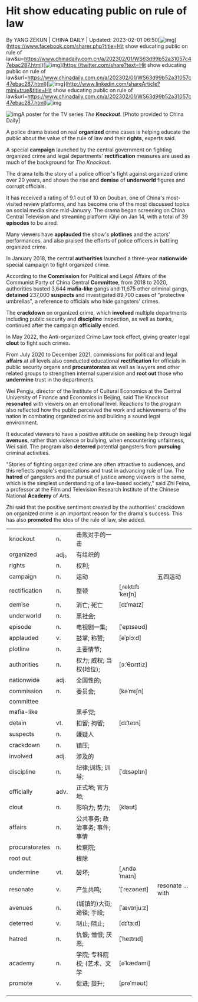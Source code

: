 # Hit show educating public on rule of law

By YANG ZEKUN | CHINA DAILY | Updated: 2023-02-01 06:50[![img](https://www.chinadaily.com.cn/image_e/2020/facebook.png)](https://www.facebook.com/sharer.php?title=Hit show educating public on rule of law&u=https://www.chinadaily.com.cn/a/202302/01/WS63d99b52a31057c47ebac287.html)[![img](https://www.chinadaily.com.cn/image_e/2020/twitter.png)](https://twitter.com/share?text=Hit show educating public on rule of law&url=https://www.chinadaily.com.cn/a/202302/01/WS63d99b52a31057c47ebac287.html)[![img](https://www.chinadaily.com.cn/image_e/2020/linkedin.png)](http://www.linkedin.com/shareArticle?mini=true&title=Hit show educating public on rule of law&url=https://www.chinadaily.com.cn/a/202302/01/WS63d99b52a31057c47ebac287.html)![img](https://www.chinadaily.com.cn/image_e/2017/more_art.gif)

![img](https://img2.chinadaily.com.cn/images/202302/01/63d99b52a31057c4b4b42ccd.jpeg)A poster for the TV series *The **Knockout***. [Photo provided to China Daily]

A police drama based on real **organized** crime cases is helping educate the public about the value of the rule of law and their **rights**, experts said.

A special **campaign** launched by the central government on fighting organized crime and legal departments' **rectification** measures are used as much of the background for *The Knockout*.

The drama tells the story of a police officer's fight against organized crime over 20 years, and shows the rise and **demise** of **underworld** figures and corrupt officials.

It has received a rating of 9.1 out of 10 on Douban, one of China's most-visited review platforms, and has become one of the most discussed topics on social media since mid-January. The drama began screening on China Central Television and streaming platform iQiyi on Jan 14, with a total of 39 **episodes** to be aired.

Many viewers have **applauded** the show's **plotlines** and the actors' performances, and also praised the efforts of police officers in battling organized crime.

In January 2018, the central **authorities** launched a three-year **nationwide** special campaign to fight organized crime.

According to the **Commission** for Political and Legal Affairs of the Communist Party of China Central **Committee**, from 2018 to 2020, authorities busted 3,644 **mafia-like** gangs and 11,675 other criminal gangs, **detained** 237,000 **suspects** and investigated 89,700 cases of "protective umbrellas", a reference to officials who hide gangsters' crimes.

The **crackdown** on organized crime, which **involved** multiple departments including public security and **discipline** inspection, as well as banks, continued after the campaign **officially** ended.

In May 2022, the Anti-organized Crime Law took effect, giving greater legal **clout** to fight such crimes.

From July 2020 to December 2021, commissions for political and legal **affairs** at all levels also conducted educational **rectification** for officials in public security organs and **procuratorates** as well as lawyers and other related groups to strengthen internal supervision and **root out** those who **undermine** trust in the departments.

Wei Pengju, director of the Institute of Cultural Economics at the Central University of Finance and Economics in Beijing, said The Knockout **resonated** with viewers on an emotional level. Reactions to the program also reflected how the public perceived the work and achievements of the nation in combating organized crime and building a sound legal environment.

It educated viewers to have a positive attitude on seeking help through legal **avenues**, rather than violence or bullying, when encountering unfairness, Wei said. The program also **deterred** potential gangsters from **pursuing** criminal activities.

"Stories of fighting organized crime are often attractive to audiences, and this reflects people's expectations and trust in advancing rule of law. The **hatred** of gangsters and the pursuit of justice among viewers is the same, which is the simplest understanding of a law-based society," said Zhi Feina, a professor at the Film and Television Research Institute of the Chinese National **Academy** of Arts.

Zhi said that the positive sentiment created by the authorities' crackdown on organized crime is an important reason for the drama's success. This has also **promoted** the idea of the rule of law, she added.

|                |       |                                |                  |                   |
| -------------- | ----- | ------------------------------ | ---------------- | ----------------- |
| knockout       | n.    | 击败对手的一击                 |                  |                   |
| organized      | adj。 | 有组织的                       |                  |                   |
| rights         | n.    | 权利;                          |                  |                   |
| campaign       | n.    | 运动                           |                  | 五四运动          |
| rectification  | n.    | 整顿                           | [ˌrektɪfɪˈkeɪʃn] |                   |
| demise         | n.    | 消亡; 死亡                     | [dɪˈmaɪz]        |                   |
| underworld     | n.    | 黑社会;                        |                  |                   |
| episode        | n.    | 电视剧一集;                    | [ˈepɪsəʊd]       |                   |
| applauded      | v.    | 鼓掌; 称赞;                    | [əˈplɔːd]        |                   |
| plotline       | n.    | 主要情节;                      |                  |                   |
| authorities    | n.    | 权力; 威权; 当权(地位);        | [ɔːˈθɒrɪtiz]     |                   |
| nationwide     | adj.  | 全国性的;                      |                  |                   |
| commission     | n.    | 委员会;                        | [kəˈmɪʃn]        |                   |
| committee      |       |                                |                  |                   |
| mafia-like     |       | 黑手党;                        |                  |                   |
| detain         | vt.   | 扣留; 拘留;                    | [dɪˈteɪn]        |                   |
| suspects       | n.    | 嫌疑人                         |                  |                   |
| crackdown      | n.    | 镇压;                          |                  |                   |
| involved       | adj.  | 涉及的                         |                  |                   |
| discipline     | n.    | 纪律;训练; 训导;               | [ˈdɪsəplɪn]      |                   |
| officially     | adv.  | 正式地; 官方地;                |                  |                   |
| clout          | n.    | 影响力; 势力;                  | [klaʊt]          |                   |
| affairs        | n.    | 公共事务; 政治事务; 事件; 事情 |                  |                   |
| procuratorates | n.    | 检察院;                        |                  |                   |
| root out       |       | 根除                           |                  |                   |
| undermine      | vt.   | 破坏;                          | [ˌʌndəˈmaɪn]     |                   |
| resonate       | v.    | 产生共鸣;                      | ˈ[ˈrezəneɪt]     | resonate ... with |
| avenues        | n.    | (城镇的)大街;途径; 手段;       | [ˈævɪnjuːz]      |                   |
| deterred       | v.    | 制止; 阻止;                    | [dɪˈtɜːd]        |                   |
| hatred         | n.    | 仇恨; 憎恨; 厌恶;              | [ˈheɪtrɪd]       |                   |
| academy        | n.    | 学院; 专科院校; (艺术、文学    | [əˈkædəmi]       |                   |
| promote        | v.    | 促进; 提升;                    | [prəˈməʊt]       |                   |
|                |       |                                |                  |                   |
|                |       |                                |                  |                   |
|                |       |                                |                  |                   |

